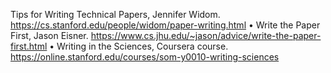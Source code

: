 Tips for Writing Technical Papers, Jennifer Widom.
https://cs.stanford.edu/people/widom/paper-writing.html
• Write the Paper First, Jason Eisner.
https://www.cs.jhu.edu/~jason/advice/write-the-paper-first.html
• Writing in the Sciences, Coursera course.
https://online.stanford.edu/courses/som-y0010-writing-sciences